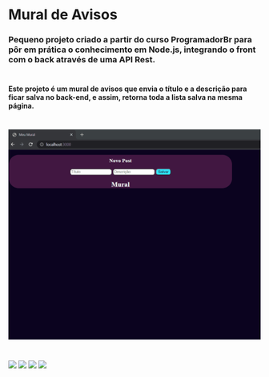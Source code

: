 # Mural de Avisos

### Pequeno projeto criado a partir do curso <a url="https://programadorbr.com/">ProgramadorBr</a> para pôr em prática o conhecimento em Node.js, integrando o front com o back através de uma API Rest.<br><br>
#### Este projeto é um mural de avisos que envia o título e a descrição para ficar salva no back-end, e assim, retorna toda a lista salva na mesma página.

#

<img width="800px" src="./readmegif/mural.gif">

#
<div style="display:inline-block">
<img src="https://img.shields.io/badge/HTML5-E34F26?style=for-the-badge&logo=html5&logoColor=white">
<img src="https://img.shields.io/badge/CSS3-1572B6?style=for-the-badge&logo=css3&logoColor=white">
<img src="https://img.shields.io/badge/JavaScript-F7DF1E?style=for-the-badge&logo=javascript&logoColor=black">
<img src="https://img.shields.io/badge/Node.js-43853D?style=for-the-badge&logo=node.js&logoColor=white">
  </div>
